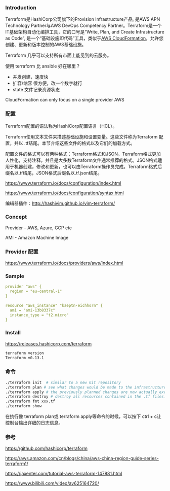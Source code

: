 ### Introduction

Terraform是HashiCorp公司旗下的Provision Infrastructure产品, 是AWS APN Technology Partner与AWS DevOps Competency Partner。Terraform是一个IT基础架构自动化编排工具，它的口号是“Write, Plan, and Create Infrastructure as Code”, 是一个“基础设施即代码”工具，类似于[AWS CloudFormation](https://aws.amazon.com/cloudformation/)，允许您创建、更新和版本控制的AWS基础设施。

Terraform 几乎可以支持所有市面上能见到的云服务。



使用 terraform 比 ansible 好在哪里？

- 并发创建，速度快
- 扩容/缩容 很方便，改一个数字就行
- state 文件记录资源状态

CloudFormation can only focus on a single provider AWS

### 配置

Terraform配置的语法称为HashiCorp配置语言（HCL）。

Terraform使用文本文件来描述基础设施和设置变量。这些文件称为Terraform 配置，并以 .tf结尾。本节介绍这些文件的格式以及它们的加载方式。

配置文件的格式可以有两种格式：Terraform格式和JSON。Terraform格式更加人性化，支持注释，并且是大多数Terraform文件通常推荐的格式。JSON格式适用于机器创建，修改和更新，也可以由Terraform操作员完成。Terraform格式后缀名以.tf结尾，JSON格式后缀名以.tf.json结尾。

https://www.terraform.io/docs/configuration/index.html

https://www.terraform.io/docs/configuration/syntax.html

编辑器插件：http://hashivim.github.io/vim-terraform/

### Concept

Provider - AWS, Azure, GCP etc

AMI - Amazon Machine Image



### Provider 配置

https://www.terraform.io/docs/providers/aws/index.html

### Sample

```yaml
provider "aws" {
  region = "eu-central-1"
}
 
resource "aws_instance" "kaeptn-eichhorn" {
  ami = "ami-13b8337c"
  instance_type = "t2.micro"
}
```



### Install

https://releases.hashicorp.com/terraform

```sh
terraform version
Terraform v0.13.1
```



### 命令

```sh
./terraform init  # similar to a new Git repository
./terraform plan # see what changes would be made to the infrastructure, provisioning of new resources, the renaming of DNS entries, or the expansion of the memory of a database
./terraform apply # the previously planned changes are now actually executed, i.e. Terraform calls the APIs of AWS and sets up the services in the respective AWS account.
./terraform destroy # destroy all resources contained in the .tf files! 
./terraform fmt xxx.tf
./terraform show
```

在执行像 terraform plan或 terraform apply等命令的时候，可以按下 ctrl + c让控制台输出详细的日志信息。





### 参考

https://github.com/hashicorp/terraform

https://aws.amazon.com/cn/blogs/china/aws-china-region-guide-series-terraform1/

https://jaxenter.com/tutorial-aws-terraform-147881.html



https://www.bilibili.com/video/av625164720/